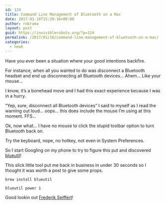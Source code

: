 ```yaml
---
id: 124
title: Command Line Management of Bluetooth on a Mac
date: 2017-01-16T15:29:16+00:00
author: robruma
layout: post
guid: https://invisiblerobots.org/?p=124
permalink: /2017/01/16/command-line-management-of-bluetooth-on-a-mac/
categories:
  - newb
---
```

Have you ever been a situation where your good intentions backfire.

For instance, when all you wanted to do was disconnect a Bluetooth headset and end up disconnecting all Bluetooth devices&#8230; Ahem&#8230; Like your mouse&#8230;

I know, it&#8217;s a bonehead move and I had this exact experience because I was in a hurry.

&#8220;Yep, sure, disconnect all Bluetooth devices&#8221; I said to myself as I read the warning out loud&#8230; oops&#8230; this does include the mouse I&#8217;m using at this moment. FFS&#8230;

Ok, now what&#8230; I have no mouse to click the stupid toolbar option to turn Bluetooth back on.

Try the keyboard, nope, no hotkey, not even in System Preferences.

So I start Googling on my phone to try to figure this put and discovered <a href="http://apple.stackexchange.com/questions/47503/how-to-control-bluetooth-wireless-radio-from-the-command-line" target="_blank">blueutil</a>!

This slick little tool put me back in business in under 30 seconds so I thought it was worth a post to give some props.

`brew install blueutil`
  
`blueutil power 1`

Good lookin out <a href="https://github.com/toy/blueutil" target="_blank">Frederik Seiffert</a>!